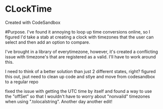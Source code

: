 # CLockTime
Created with CodeSandbox


#Purpose.
I've found it annoying to loop up time conversions online, so I figured I'd take a stab at creating a clock with timezones that the user can select and then add an option to compare.

I've brought in a library of everytimezone, however, it's created a conflicting issue with timezone's that are registered as a valid. I'll have to work around this.


I need to think of a better solution than just 2 different states, right?
figured this out, jsut need to clean up code and stlye and move from codesandbox to a regular repo

fixed the issue with getting the UTC time by itself and found a way to use the "offSet" so that I wouldn't have to worry about "nonvaild" timezones when using ".tolocalstring".
Another day another edit!
